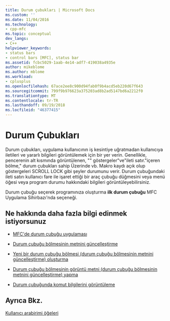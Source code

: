 ```yaml
---
title: Durum çubukları | Microsoft Docs
ms.custom: ''
ms.date: 11/04/2016
ms.technology:
- cpp-mfc
ms.topic: conceptual
dev_langs:
- C++
helpviewer_keywords:
- status bars
- control bars [MFC], status bar
ms.assetid: fcbc5029-1aab-4e14-adf7-419038a4935e
author: mikeblome
ms.author: mblome
ms.workload:
- cplusplus
ms.openlocfilehash: 67ace2ee8c900d94fab0f9b4acd5eb220d67f643
ms.sourcegitcommit: 799f9b976623a375203ad8b2ad5147bd6a2212f0
ms.translationtype: MT
ms.contentlocale: tr-TR
ms.lasthandoff: 09/19/2018
ms.locfileid: "46377415"
---
```

# <a name="status-bars"></a>Durum Çubukları

Durum çubukları, uygulama kullanıcının iş kesintiye uğratmadan kullanıcıya iletileri ve yararlı bilgileri görüntülemek için bir yer verin. Genellikle, pencerenin alt kısmında görüntülenen, "" göstergeler"ve"ileti satır."içeren bölme," durum çubukları sahip Üzerinde vb. Makro kaydı açık olup göstergeleri SCROLL LOCK gibi şeyler durumunu verir. Durum çubuğundaki ileti satırı kullanıcı fare ile işaret ettiği bir araç çubuğu düğmesini veya menü öğesi veya program durumu hakkındaki bilgileri görüntüleyebilirsiniz.

Durum çubuğu seçerek programınıza oluşturma **ilk durum çubuğu** MFC Uygulama Sihirbazı'nda seçeneği.

## <a name="what-do-you-want-to-know-more-about"></a>Ne hakkında daha fazla bilgi edinmek istiyorsunuz

- [MFC'de durum çubuğu uygulaması](../mfc/status-bar-implementation-in-mfc.md)

- [Durum çubuğu bölmesinin metnini güncelleştirme](../mfc/updating-the-text-of-a-status-bar-pane.md)

- [Yeni bir durum çubuğu bölmesi (durum çubuğu bölmesinin metnini güncelleştirme) oluşturma](../mfc/updating-the-text-of-a-status-bar-pane.md)

- [Durum çubuğu bölmesinin görüntü metni (durum çubuğu bölmesinin metnini güncelleştirme) yapma](../mfc/updating-the-text-of-a-status-bar-pane.md)

- [Durum çubuğunda komut bilgilerini görüntüleme](../mfc/how-to-display-command-information-in-the-status-bar.md)

## <a name="see-also"></a>Ayrıca Bkz.

[Kullanıcı arabirimi öğeleri](../mfc/user-interface-elements-mfc.md)

